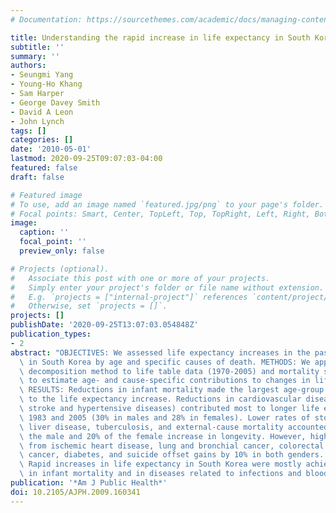 ```yaml
---
# Documentation: https://sourcethemes.com/academic/docs/managing-content/

title: Understanding the rapid increase in life expectancy in South Korea
subtitle: ''
summary: ''
authors:
- Seungmi Yang
- Young-Ho Khang
- Sam Harper
- George Davey Smith
- David A Leon
- John Lynch
tags: []
categories: []
date: '2010-05-01'
lastmod: 2020-09-25T09:07:03-04:00
featured: false
draft: false

# Featured image
# To use, add an image named `featured.jpg/png` to your page's folder.
# Focal points: Smart, Center, TopLeft, Top, TopRight, Left, Right, BottomLeft, Bottom, BottomRight.
image:
  caption: ''
  focal_point: ''
  preview_only: false

# Projects (optional).
#   Associate this post with one or more of your projects.
#   Simply enter your project's folder or file name without extension.
#   E.g. `projects = ["internal-project"]` references `content/project/deep-learning/index.md`.
#   Otherwise, set `projects = []`.
projects: []
publishDate: '2020-09-25T13:07:03.054848Z'
publication_types:
- 2
abstract: "OBJECTIVES: We assessed life expectancy increases in the past several decades\
  \ in South Korea by age and specific causes of death. METHODS: We applied Arriaga's\
  \ decomposition method to life table data (1970-2005) and mortality statistics (1983-2005)\
  \ to estimate age- and cause-specific contributions to changes in life expectancy.\
  \ RESULTS: Reductions in infant mortality made the largest age-group contribution\
  \ to the life expectancy increase. Reductions in cardiovascular diseases (particularly\
  \ stroke and hypertensive diseases) contributed most to longer life expectancy between\
  \ 1983 and 2005 (30% in males and 28% in females). Lower rates of stomach cancer,\
  \ liver disease, tuberculosis, and external-cause mortality accounted for 30% of\
  \ the male and 20% of the female increase in longevity. However, higher mortality\
  \ from ischemic heart disease, lung and bronchial cancer, colorectal cancer, breast\
  \ cancer, diabetes, and suicide offset gains by 10% in both genders. CONCLUSIONS:\
  \ Rapid increases in life expectancy in South Korea were mostly achieved by reductions\
  \ in infant mortality and in diseases related to infections and blood pressure."
publication: '*Am J Public Health*'
doi: 10.2105/AJPH.2009.160341
---
```

